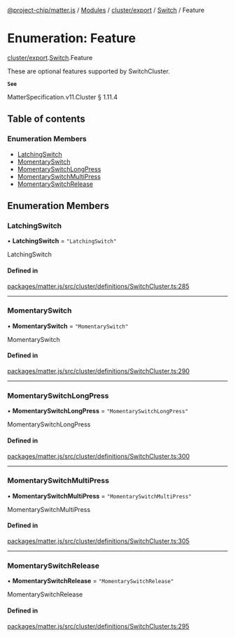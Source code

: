 [@project-chip/matter.js](../README.md) / [Modules](../modules.md) / [cluster/export](../modules/cluster_export.md) / [Switch](../modules/cluster_export.Switch.md) / Feature

# Enumeration: Feature

[cluster/export](../modules/cluster_export.md).[Switch](../modules/cluster_export.Switch.md).Feature

These are optional features supported by SwitchCluster.

**`See`**

MatterSpecification.v11.Cluster § 1.11.4

## Table of contents

### Enumeration Members

- [LatchingSwitch](cluster_export.Switch.Feature.md#latchingswitch)
- [MomentarySwitch](cluster_export.Switch.Feature.md#momentaryswitch)
- [MomentarySwitchLongPress](cluster_export.Switch.Feature.md#momentaryswitchlongpress)
- [MomentarySwitchMultiPress](cluster_export.Switch.Feature.md#momentaryswitchmultipress)
- [MomentarySwitchRelease](cluster_export.Switch.Feature.md#momentaryswitchrelease)

## Enumeration Members

### LatchingSwitch

• **LatchingSwitch** = ``"LatchingSwitch"``

LatchingSwitch

#### Defined in

[packages/matter.js/src/cluster/definitions/SwitchCluster.ts:285](https://github.com/project-chip/matter.js/blob/6d3b6a5d957d88a9231d6ecab4bb41f8133112be/packages/matter.js/src/cluster/definitions/SwitchCluster.ts#L285)

___

### MomentarySwitch

• **MomentarySwitch** = ``"MomentarySwitch"``

MomentarySwitch

#### Defined in

[packages/matter.js/src/cluster/definitions/SwitchCluster.ts:290](https://github.com/project-chip/matter.js/blob/6d3b6a5d957d88a9231d6ecab4bb41f8133112be/packages/matter.js/src/cluster/definitions/SwitchCluster.ts#L290)

___

### MomentarySwitchLongPress

• **MomentarySwitchLongPress** = ``"MomentarySwitchLongPress"``

MomentarySwitchLongPress

#### Defined in

[packages/matter.js/src/cluster/definitions/SwitchCluster.ts:300](https://github.com/project-chip/matter.js/blob/6d3b6a5d957d88a9231d6ecab4bb41f8133112be/packages/matter.js/src/cluster/definitions/SwitchCluster.ts#L300)

___

### MomentarySwitchMultiPress

• **MomentarySwitchMultiPress** = ``"MomentarySwitchMultiPress"``

MomentarySwitchMultiPress

#### Defined in

[packages/matter.js/src/cluster/definitions/SwitchCluster.ts:305](https://github.com/project-chip/matter.js/blob/6d3b6a5d957d88a9231d6ecab4bb41f8133112be/packages/matter.js/src/cluster/definitions/SwitchCluster.ts#L305)

___

### MomentarySwitchRelease

• **MomentarySwitchRelease** = ``"MomentarySwitchRelease"``

MomentarySwitchRelease

#### Defined in

[packages/matter.js/src/cluster/definitions/SwitchCluster.ts:295](https://github.com/project-chip/matter.js/blob/6d3b6a5d957d88a9231d6ecab4bb41f8133112be/packages/matter.js/src/cluster/definitions/SwitchCluster.ts#L295)
